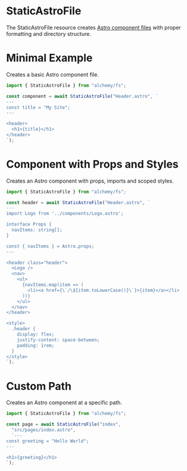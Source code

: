 # StaticAstroFile

The StaticAstroFile resource creates [Astro component files](https://docs.astro.build/en/core-concepts/astro-components/) with proper formatting and directory structure.

# Minimal Example

Creates a basic Astro component file.

```ts
import { StaticAstroFile } from "alchemy/fs";

const component = await StaticAstroFile("Header.astro", `
---
const title = "My Site";
---

<header>
  <h1>{title}</h1>
</header>
`);
```

# Component with Props and Styles

Creates an Astro component with props, imports and scoped styles.

```ts
import { StaticAstroFile } from "alchemy/fs";

const header = await StaticAstroFile("Header.astro", `
---
import Logo from '../components/Logo.astro';

interface Props {
  navItems: string[];
}

const { navItems } = Astro.props;
---

<header class="header">
  <Logo />
  <nav>
    <ul>
      {navItems.map(item => (
        <li><a href={\`/\${item.toLowerCase()}\`}>{item}</a></li>
      ))}
    </ul>
  </nav>
</header>

<style>
  .header {
    display: flex;
    justify-content: space-between;
    padding: 1rem;
  }
</style>
`);
```

# Custom Path

Creates an Astro component at a specific path.

```ts
import { StaticAstroFile } from "alchemy/fs";

const page = await StaticAstroFile("index", 
  "src/pages/index.astro",
  `---
const greeting = "Hello World";
---

<h1>{greeting}</h1>
`);
```